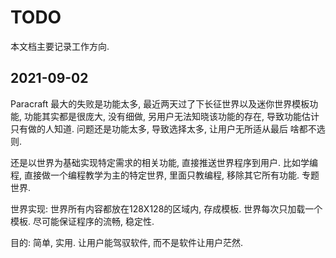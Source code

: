 
# TODO

本文档主要记录工作方向.

## 2021-09-02

Paracraft 最大的失败是功能太多, 最近两天过了下长征世界以及迷你世界模板功能, 功能其实都是很庞大, 没有细做, 
另用户无法知晓该功能的存在, 导致功能估计只有做的人知道. 问题还是功能太多, 导致选择太多, 让用户无所适从最后
啥都不选则.

还是以世界为基础实现特定需求的相关功能, 直接推送世界程序到用户. 比如学编程, 直接做一个编程教学为主的特定世界,
里面只教编程, 移除其它所有功能. 专题世界.

世界实现:
世界所有内容都放在128X128的区域内, 存成模板. 世界每次只加载一个模板. 尽可能保证程序的流畅, 稳定性.

目的:
简单, 实用. 让用户能驾驭软件, 而不是软件让用户茫然.